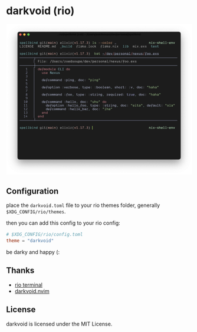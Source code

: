 # darkvoid (rio)

<img src="./assets/showcase.png" alt="showcase example of darkvoid theme applied to the Rio terminal" />

## Configuration

place the `darkvoid.toml` file to your rio themes folder, generally `$XDG_CONFIG/rio/themes`.

then you can add this config to your rio config:

```toml
# $XDG_CONFIG/rio/config.toml
theme = "darkvoid"
```

be darky and happy (:

## Thanks

- [rio terminal](https://github.com/raphamorim/rio)
- [darkvoid.nvim](https://github.com/Aliqyan-21/darkvoid.nvim)

## License

darkvoid is licensed under the MIT License.
